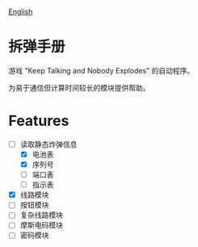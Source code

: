 <a href="README.md">English</a>

# 拆弹手册

游戏 "Keep Talking and Nobody Explodes" 的自动程序。

为易于通信但计算时间较长的模块提供帮助。

# Features

- [ ] 读取静态炸弹信息
  - [x] 电池表
  - [x] 序列号
  - [ ] 端口表
  - [ ] 指示表
- [x] 线路模块
- [ ] 按钮模块
- [ ] 复杂线路模块
- [ ] 摩斯电码模块
- [ ] 密码模块
